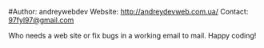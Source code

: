 #Author: andreywebdev Website: http://andreydevweb.com.ua/ Contact: 97fyl97@gmail.com

Who needs a web site or fix bugs in a working email to mail.
Happy coding!
